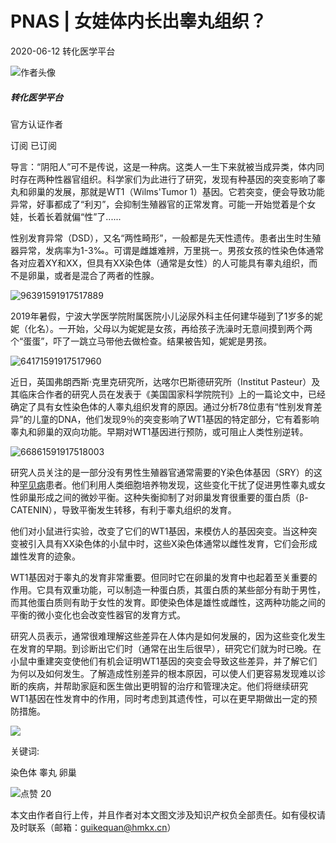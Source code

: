 # PNAS | 女娃体内长出睾丸组织？

2020-06-12 转化医学平台

![作者头像](https://files.cn-healthcare.com/upload/image/headImages/20200331/c5838a4a-1d47-4a1e-952f-b1dd5a8f2937.jpg) 

##### 转化医学平台

官方认证作者

订阅 已订阅

导言：“阴阳人”可不是传说，这是一种病。这类人一生下来就被当成异类，体内同时存在两种性器官组织。科学家们为此进行了研究，发现有种基因的突变影响了睾丸和卵巢的发展，那就是WT1（Wilms'Tumor 1）基因。它若突变，便会导致功能异常，好事都成了“利刃”，会抑制生殖器官的正常发育。可能一开始觉着是个女娃，长着长着就偏“性”了......

性别发育异常（DSD），又名“两性畸形”，一般都是先天性遗传。患者出生时生殖器异常，发病率为1-3‰。可谓是雌雄难辨，万里挑一。男孩女孩的性染色体通常各对应着XY和XX，但具有XX染色体（通常是女性）的人可能具有睾丸组织，而不是卵巢，或者是混合了两者的性腺。

![96391591917517889](http://files.cn-healthcare.com/upload/20200612/wximg/96391591917517889)  

2019年暑假，宁波大学医学院附属医院小儿泌尿外科主任何建华碰到了1岁多的妮妮（化名）。一开始，父母以为妮妮是女孩，再给孩子洗澡时无意间摸到两个两个“蛋蛋”，吓了一跳立马带他去做检查。结果被告知，妮妮是男孩。

![64171591917517960](http://files.cn-healthcare.com/upload/20200612/wximg/64171591917517960)  

近日，英国弗朗西斯·克里克研究所，达喀尔巴斯德研究所（Institut Pasteur）及其临床合作者的研究人员在发表于《美国国家科学院院刊》上的一篇论文中，已经确定了具有女性染色体的人睾丸组织发育的原因。通过分析78位患有“性别发育差异”的儿童的DNA，他们发现9％的突变影响了WT1基因的特定部分，它有着影响睾丸和卵巢的双向功能。早期对WT1基因进行预防，或可阻止人类性别逆转。

![66861591917518003](http://files.cn-healthcare.com/upload/20200612/wximg/66861591917518003)  

研究人员关注的是一部分没有男性生殖器官通常需要的Y染色体基因（SRY）的这种[罕见病](https://zk.cn-healthcare.com/doc-show-32066.html)患者。他们利用人类细胞培养物发现，这些变化干扰了促进男性睾丸或女性卵巢形成之间的微妙平衡。这种失衡抑制了对卵巢发育很重要的蛋白质（β-CATENIN），导致平衡发生转移，有利于睾丸组织的发育。

他们对小鼠进行实验，改变了它们的WT1基因，来模仿人的基因突变。当这种突变被引入具有XX染色体的小鼠中时，这些X染色体通常以雌性发育，它们会形成雄性发育的迹象。

WT1基因对于睾丸的发育非常重要。但同时它在卵巢的发育中也起着至关重要的作用。它具有双重功能，可以制造一种蛋白质，其蛋白质的某些部分有助于男性，而其他蛋白质则有助于女性的发育。即使染色体是雄性或雌性，这两种功能之间的平衡的微小变化也会改变性器官的发育方式。

研究人员表示，通常很难理解这些差异在人体内是如何发展的，因为这些变化发生在发育的早期。到诊断出它们时（通常在出生后很早），研究它们就为时已晚。在小鼠中重建突变使他们有机会证明WT1基因的突变会导致这些差异，并了解它们为何以及如何发生。了解造成性别差异的根本原因，可以使人们更容易发现难以诊断的疾病，并帮助家庭和医生做出更明智的治疗和管理决定。他们将继续研究WT1基因在性发育中的作用，同时考虑到其遗传性，可以在更早期做出一定的预防措施。

![](https://files.cn-healthcare.com/skin/jkj5/images/app_upload.jpg)

关键词:

染色体 睾丸 卵巢

![点赞](https://files.cn-healthcare.com/skin/jkj5/images/n_no_goods.png) 20

本文由作者自行上传，并且作者对本文图文涉及知识产权负全部责任。如有侵权请及时联系（邮箱：[guikequan@hmkx.cn](mailto:guikequan@hmkx.cn)）
